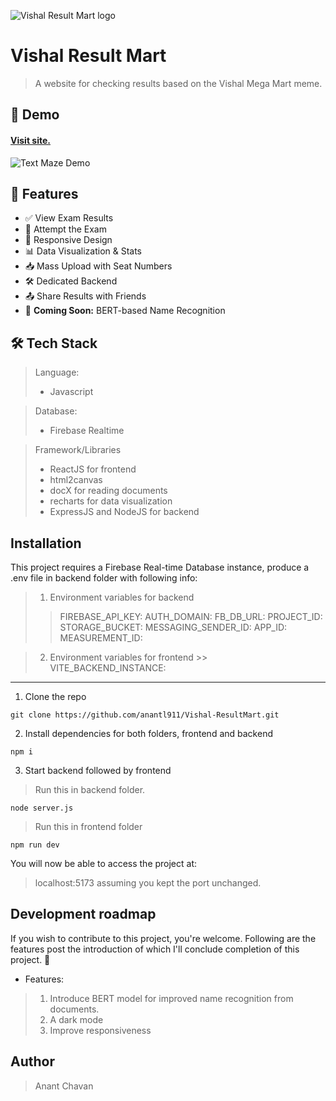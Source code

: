 ![Vishal Result Mart logo](https://i.ibb.co/BVBCs01K/lol.png)

# Vishal Result Mart

> A website for checking results based on the Vishal Mega Mart meme.

## 📸 Demo

#### [Visit site. ](https://vmart2025.vercel.app)

![Text Maze Demo](https://i.ibb.co/qLtn2C9s/output.gif)


## 🚀 Features

- ✅ View Exam Results  
- 📝 Attempt the Exam  
- 📱 Responsive Design  
- 📊 Data Visualization & Stats  
- 📥 Mass Upload with Seat Numbers  
- 🛠️ Dedicated Backend  
- 📤 Share Results with Friends  
- 🤖 **Coming Soon:** BERT-based Name Recognition

## 🛠️ Tech Stack

>Language:
> - Javascript

> Database:
> - Firebase Realtime

> Framework/Libraries
>  - ReactJS for frontend
>  - html2canvas 
>  - docX for reading documents
>  - recharts  for data visualization
>  - ExpressJS and NodeJS for backend

## Installation

 This project requires a Firebase Real-time Database instance, produce a .env file in backend folder with following info:
 
> 1. Environment variables for backend
>>FIREBASE_API_KEY: 
AUTH_DOMAIN: 
FB_DB_URL: 
PROJECT_ID: 
STORAGE_BUCKET: 
MESSAGING_SENDER_ID:
APP_ID: 
MEASUREMENT_ID: 

> 2. Environment variables for frontend
	>> VITE_BACKEND_INSTANCE:

___

1. Clone the repo
```
git clone https://github.com/anantl911/Vishal-ResultMart.git
```
2. Install dependencies for both folders, frontend and backend
```
npm i
```
3. Start backend followed by frontend
> Run this in backend folder.
```
node server.js 
```
> Run this in frontend folder
```
npm run dev
```
You will now be able to access the project at:
> localhost:5173 
>  assuming you kept the port unchanged.


## Development roadmap

If you wish to contribute to this project, you're welcome. Following are the features post the introduction of which I'll conclude completion of this project. 🤝

- Features:
> 1. Introduce BERT model for improved name recognition from documents.
> 2. A dark mode
> 3. Improve responsiveness

## Author

> Anant Chavan

